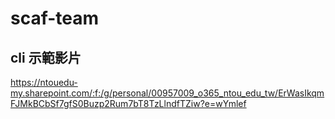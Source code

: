 # scaf-team

## cli 示範影片

https://ntouedu-my.sharepoint.com/:f:/g/personal/00957009_o365_ntou_edu_tw/ErWasIkqmFJMkBCbSf7gfS0Buzp2Rum7bT8TzLlndfTZiw?e=wYmlef 
